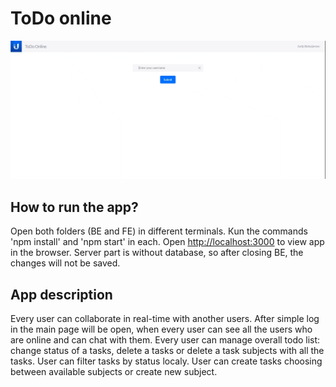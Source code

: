 # ToDo online

![Project GIF](FE/src/assets/images/project.gif)

## How to run the app?

Open both folders (BE and FE) in different terminals. Кun the commands 'npm install' and 'npm start' in each. Open [http://localhost:3000](http://localhost:3000) to view app in the browser. Server part is without database, so after closing BE, the changes will not be saved.

## App description

Every user can collaborate in real-time with another users. After simple log in the main page will be open, when every user can see all the users who are online and can chat with them. Every user can manage overall todo list: change status of a tasks, delete a tasks or delete a task subjects with all the tasks. User can filter tasks by status localy. User can create tasks choosing between available subjects or create new subject.
